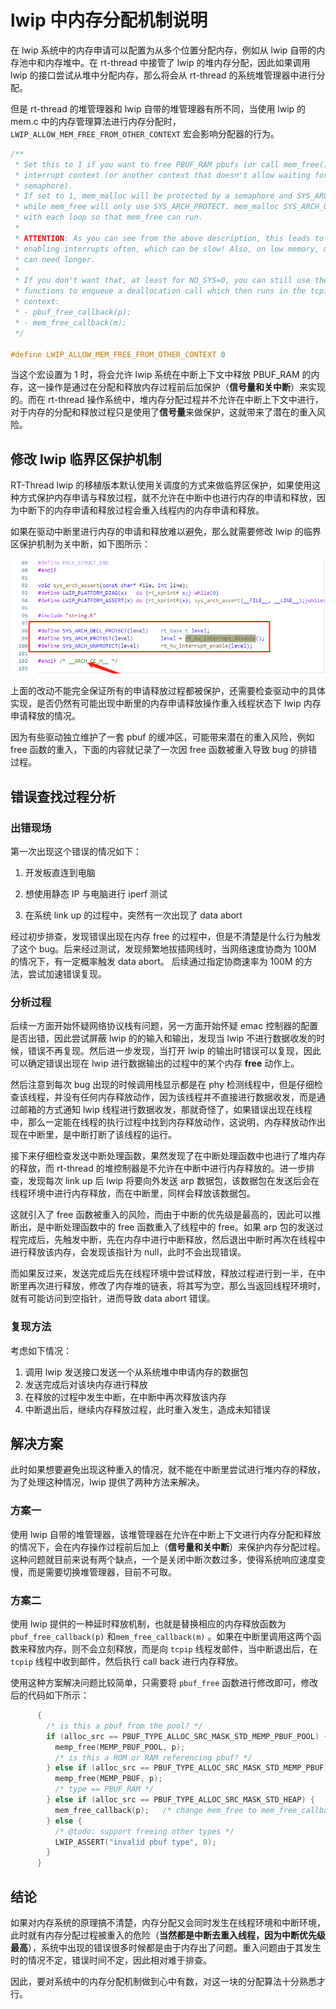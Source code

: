 # lwip 中内存分配机制说明

在 lwip 系统中的内存申请可以配置为从多个位置分配内存，例如从 lwip 自带的内存池中和内存堆中。在 rt-thread 中接管了 lwip 的堆内存分配，因此如果调用 lwip 的接口尝试从堆中分配内存，那么将会从 rt-thread 的系统堆管理器中进行分配。

但是 rt-thread 的堆管理器和 lwip 自带的堆管理器有所不同，当使用 lwip 的 mem.c  中的内存管理算法进行内存分配时，`LWIP_ALLOW_MEM_FREE_FROM_OTHER_CONTEXT` 宏会影响分配器的行为。

```c
/**
 * Set this to 1 if you want to free PBUF_RAM pbufs (or call mem_free()) from
 * interrupt context (or another context that doesn't allow waiting for a
 * semaphore).
 * If set to 1, mem_malloc will be protected by a semaphore and SYS_ARCH_PROTECT,
 * while mem_free will only use SYS_ARCH_PROTECT. mem_malloc SYS_ARCH_UNPROTECTs
 * with each loop so that mem_free can run.
 *
 * ATTENTION: As you can see from the above description, this leads to dis-/
 * enabling interrupts often, which can be slow! Also, on low memory, mem_malloc
 * can need longer.
 *
 * If you don't want that, at least for NO_SYS=0, you can still use the following
 * functions to enqueue a deallocation call which then runs in the tcpip_thread
 * context:
 * - pbuf_free_callback(p);
 * - mem_free_callback(m);
 */

#define LWIP_ALLOW_MEM_FREE_FROM_OTHER_CONTEXT 0
```

当这个宏设置为 1 时，将会允许 lwip 系统在中断上下文中释放 PBUF_RAM 的内存，这一操作是通过在分配和释放内存过程前后加保护（**信号量和关中断**）来实现的。而在 rt-thread 操作系统中，堆内存分配过程并不允许在中断上下文中进行，对于内存的分配和释放过程只是使用了**信号量**来做保护，这就带来了潜在的重入风险。

## 修改 lwip 临界区保护机制

RT-Thread lwip 的移植版本默认使用关调度的方式来做临界区保护，如果使用这种方式保护内存申请与释放过程，就不允许在中断中也进行内存的申请和释放，因为中断下的内存申请和释放过程会重入线程内的内存申请和释放。

如果在驱动中断里进行内存的申请和释放难以避免，那么就需要修改 lwip 的临界区保护机制为关中断，如下图所示：

![image-20210517171751729](figures/image-20210517171751729.png)

上面的改动不能完全保证所有的申请释放过程都被保护，还需要检查驱动中的具体实现，是否仍然有可能出现中断里的内存申请释放操作重入线程状态下 lwip 内存申请释放的情况。

因为有些驱动独立维护了一套 pbuf 的缓冲区，可能带来潜在的重入风险，例如 free 函数的重入，下面的内容就记录了一次因 free 函数被重入导致 bug 的排错过程。

## 错误查找过程分析

### 出错现场

第一次出现这个错误的情况如下：

1. 开发板直连到电脑

2. 想使用静态 IP 与电脑进行 iperf 测试

3. 在系统 link up 的过程中，突然有一次出现了 data abort

经过初步排查，发现错误出现在内存 free 的过程中，但是不清楚是什么行为触发了这个 bug。后来经过测试，发现频繁地拔插网线时，当网络速度协商为 100M 的情况下，有一定概率触发 data abort。 后续通过指定协商速率为 100M 的方法，尝试加速错误复现。

### 分析过程

后续一方面开始怀疑网络协议栈有问题，另一方面开始怀疑 emac 控制器的配置是否出错，因此尝试屏蔽 lwip 的的输入和输出，发现当 lwip 不进行数据收发的时候，错误不再复现。然后进一步发现，当打开 lwip 的输出时错误可以复现，因此可以确定错误出现在 lwip 进行数据输出的过程中的某个内存 **free** 动作上。

然后注意到每次 bug 出现的时候调用栈显示都是在 phy 检测线程中，但是仔细检查该线程，并没有任何内存释放动作，因为该线程并不直接进行数据收发，而是通过邮箱的方式通知 lwip 线程进行数据收发，那就奇怪了，如果错误出现在线程中，那么一定能在线程的执行过程中找到内存释放动作，这说明，内存释放动作出现在中断里，是中断打断了该线程的运行。

接下来仔细检查发送中断处理函数，果然发现了在中断处理函数中也进行了堆内存的释放，而 rt-thread 的堆控制器是不允许在中断中进行内存释放的。进一步排查，发现每次 link up 后 lwip 将要向外发送 arp 数据包，该数据包在发送后会在线程环境中进行内存释放，而在中断里，同样会释放该数据包。

这就引入了 free 函数被重入的风险，而由于中断的优先级是最高的，因此可以推断出，是中断处理函数中的 free 函数重入了线程中的 free。如果 arp 包的发送过程完成后，先触发中断，先在内存中进行中断释放，然后退出中断时再次在线程中进行释放该内存，会发现该指针为 null，此时不会出现错误。

而如果反过来，发送完成后先在线程环境中尝试释放，释放过程进行到一半，在中断里再次进行释放，修改了内存堆的链表，将其写为空，那么当返回线程环境时，就有可能访问到空指针，进而导致 data abort 错误。 

### 复现方法

考虑如下情况：

1. 调用 lwip 发送接口发送一个从系统堆中申请内存的数据包
2. 发送完成后对该块内存进行释放 
3. 在释放的过程中发生中断，在中断中再次释放该内存
4. 中断退出后，继续内存释放过程，此时重入发生，造成未知错误

## 解决方案

此时如果想要避免出现这种重入的情况，就不能在中断里尝试进行堆内存的释放，为了处理这种情况，lwip 提供了两种方法来解决。

### 方案一

使用 lwip 自带的堆管理器，该堆管理器在允许在中断上下文进行内存分配和释放的情况下，会在内存操作过程前后加上（**信号量和关中断**）来保护内存分配过程。这种问题就目前来说有两个缺点，一个是关闭中断次数过多，使得系统响应速度变慢，而是需要切换堆管理器，目前不可取。

### 方案二

使用 lwip 提供的一种延时释放机制，也就是替换相应的内存释放函数为  `pbuf_free_callback(p)` 和`mem_free_callback(m)` 。如果在中断里调用这两个函数来释放内存，则不会立刻释放，而是向 `tcpip` 线程发邮件，当中断退出后，在 `tcpip` 线程中收到邮件，然后执行 call back 进行内存释放。

使用这种方案解决问题比较简单，只需要将 `pbuf_free` 函数进行修改即可，修改后的代码如下所示：

```c
      {
        /* is this a pbuf from the pool? */
        if (alloc_src == PBUF_TYPE_ALLOC_SRC_MASK_STD_MEMP_PBUF_POOL) {
          memp_free(MEMP_PBUF_POOL, p);
          /* is this a ROM or RAM referencing pbuf? */
        } else if (alloc_src == PBUF_TYPE_ALLOC_SRC_MASK_STD_MEMP_PBUF) {
          memp_free(MEMP_PBUF, p);
          /* type == PBUF_RAM */
        } else if (alloc_src == PBUF_TYPE_ALLOC_SRC_MASK_STD_HEAP) {
          mem_free_callback(p);   /* change mem_free to mem_free_callback */
        } else {
          /* @todo: support freeing other types */
          LWIP_ASSERT("invalid pbuf type", 0);
        }
      }
```

## 结论

如果对内存系统的原理搞不清楚，内存分配又会同时发生在线程环境和中断环境，此时就有内存分配过程被重入的危险（**当然都是中断去重入线程，因为中断优先级最高**），系统中出现的错误很多时候都是由于内存出了问题。重入问题由于其发生时的情况不定，错误时间不定，因此相对难于排查。

因此，要对系统中的内存分配机制做到心中有数，对这一块的分配算法十分熟悉才行。
